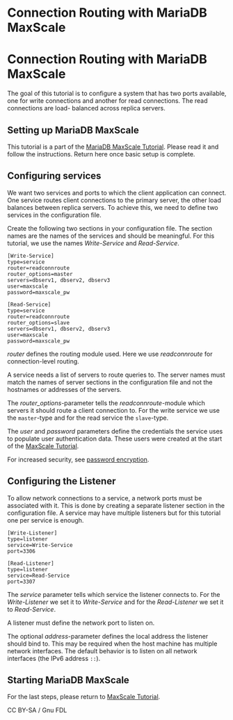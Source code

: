 
# Connection Routing with MariaDB MaxScale

# Connection Routing with MariaDB MaxScale


The goal of this tutorial is to configure a system that has two ports available, one for
write connections and another for read connections. The read connections are load-
balanced across replica servers.


## Setting up MariaDB MaxScale


This tutorial is a part of the [MariaDB MaxScale Tutorial](mariadb-maxscale-2302-setting-up-mariadb-maxscale.md).
Please read it and follow the instructions. Return here once basic setup is complete.


## Configuring services


We want two services and ports to which the client application can connect. One service
routes client connections to the primary server, the other load balances between replica
servers. To achieve this, we need to define two services in the configuration file.


Create the following two sections in your configuration file. The section names are the
names of the services and should be meaningful. For this tutorial, we use the names
*Write-Service* and *Read-Service*.



```
[Write-Service]
type=service
router=readconnroute
router_options=master
servers=dbserv1, dbserv2, dbserv3
user=maxscale
password=maxscale_pw

[Read-Service]
type=service
router=readconnroute
router_options=slave
servers=dbserv1, dbserv2, dbserv3
user=maxscale
password=maxscale_pw
```



*router* defines the routing module used. Here we use *readconnroute* for
connection-level routing.


A service needs a list of servers to route queries to. The server names must
match the names of server sections in the configuration file and not the hostnames or
addresses of the servers.


The *router_options*-parameter tells the *readconnroute*-module which servers it should
route a client connection to. For the write service we use the `master`-type and for the
read service the `slave`-type.


The *user* and *password* parameters define the credentials the service uses to populate
user authentication data. These users were created at the start of the
[MaxScale Tutorial](mariadb-maxscale-2302-setting-up-mariadb-maxscale.md).


For increased security, see [password encryption](mariadb-maxscale-2302-encrypting-passwords.md).


## Configuring the Listener


To allow network connections to a service, a network ports must be associated with it.
This is done by creating a separate listener section in the configuration file. A service
may have multiple listeners but for this tutorial one per service is enough.



```
[Write-Listener]
type=listener
service=Write-Service
port=3306

[Read-Listener]
type=listener
service=Read-Service
port=3307
```



The *service* parameter tells which service the listener connects to. For the
*Write-Listener* we set it to *Write-Service* and for the *Read-Listener* we set
it to *Read-Service*.


A listener must define the network port to listen on.


The optional *address*-parameter defines the local address the listener should bind to.
This may be required when the host machine has multiple network interfaces. The
default behavior is to listen on all network interfaces (the IPv6 address `::`).


## Starting MariaDB MaxScale


For the last steps, please return to [MaxScale Tutorial](mariadb-maxscale-2302-setting-up-mariadb-maxscale.md).


CC BY-SA / Gnu FDL

